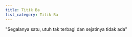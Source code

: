 ```yaml
---
title: Titik Ba
list_category: Titik Ba
---
```


"Segalanya satu, utuh tak terbagi dan sejatinya tidak ada"